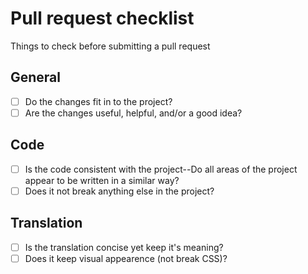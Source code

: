 # Pull request checklist
Things to check before submitting a pull request

## General
- [ ] Do the changes fit in to the project?
- [ ] Are the changes useful, helpful, and/or a good idea?

## Code
- [ ] Is the code consistent with the project--Do all areas of the project appear to be written in a similar way?
- [ ] Does it not break anything else in the project?

## Translation
- [ ] Is the translation concise yet keep it's meaning?
- [ ] Does it keep visual appearence (not break CSS)?
